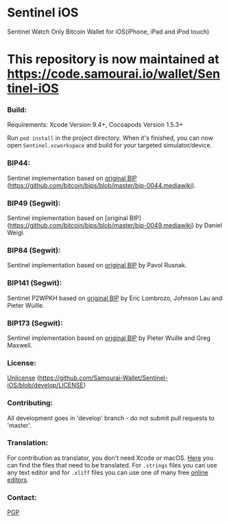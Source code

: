 # Sentinel iOS
Sentinel Watch Only Bitcoin Wallet for iOS(iPhone, iPad and iPod touch)

# This repository is now maintained at https://code.samourai.io/wallet/Sentinel-iOS

### Build:
Requirements: Xcode Version 9.4+, Cocoapods Version 1.5.3+

Run `pod install` in the project directory. When it's finished, you can now open `Sentinel.xcworkspace` and build for your targeted simulator/device.

### BIP44:

Sentinel implementation based on [original BIP](https://github.com/bitcoin/bips/blob/master/bip-0044.mediawiki) (https://github.com/bitcoin/bips/blob/master/bip-0044.mediawiki).

### BIP49 (Segwit):

Sentinel implementation based on [original BIP] (https://github.com/bitcoin/bips/blob/master/bip-0049.mediawiki) by Daniel Weigl.

### BIP84 (Segwit):

Sentinel implementation based on [original BIP](https://github.com/bitcoin/bips/blob/master/bip-0084.mediawiki) by Pavol Rusnak.

### BIP141 (Segwit):

Sentinel P2WPKH based on [original BIP](https://github.com/bitcoin/bips/blob/master/bip-0141.mediawiki) by Eric Lombrozo, Johnson Lau and Pieter Wuille.

### BIP173 (Segwit):

Sentinel implementation based on [original BIP](https://github.com/bitcoin/bips/blob/master/bip-0173.mediawiki) by Pieter Wuille and Greg Maxwell.

### License:

[Unlicense](https://github.com/Samourai-Wallet/Sentinel-iOS/blob/develop/LICENSE) (https://github.com/Samourai-Wallet/Sentinel-iOS/blob/develop/LICENSE)

### Contributing:

All development goes in 'develop' branch - do not submit pull requests to 'master'.

### Translation:
For contribution as translator, you don't need Xcode or macOS. [Here](https://github.com/Samourai-Wallet/Sentinel-iOS/tree/develop/localization/en) you can find the files that need to be translated. For `.strings` files you can use any text editor and for `.xliff` files you can use one of many free [online editors](http://xliff.brightec.co.uk). 

### Contact:

[PGP](http://pgp.mit.edu/pks/lookup?op=get&search=0x72B5BACDFEDF39D7)
